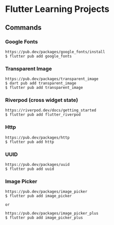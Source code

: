 # Flutter Learning Projects


## Commands

### Google Fonts
    https://pub.dev/packages/google_fonts/install
    $ flutter pub add google_fonts

### Transparent Image
    https://pub.dev/packages/transparent_image
    $ dart pub add transparent_image
    $ flutter pub add transparent_image

### Riverpod (cross widget state)
    https://riverpod.dev/docs/getting_started
    $ flutter pub add flutter_riverpod

### Http
    https://pub.dev/packages/http
    $ flutter pub add http

### UUID
    https://pub.dev/packages/uuid
    $ flutter pub add uuid

### Image Picker
    https://pub.dev/packages/image_picker
    $ flutter pub add image_picker

    or

    https://pub.dev/packages/image_picker_plus
    $ flutter pub add image_picker_plus

